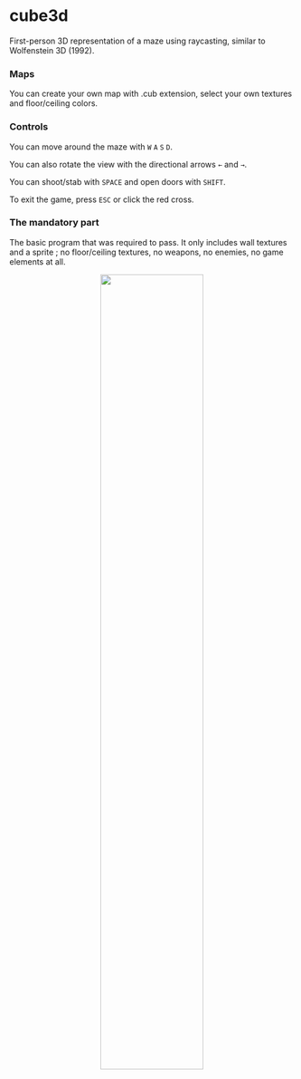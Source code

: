 # cube3d
First-person 3D representation of a maze using raycasting, similar to Wolfenstein 3D (1992).

### Maps

You can create your own map with .cub extension, select your own textures and floor/ceiling colors.

### Controls

You can move around the maze with ``W`` ``A`` ``S`` ``D``.

You can also rotate the view with the directional arrows ``←`` and ``→``.

You can shoot/stab with ``SPACE`` and open doors with ``SHIFT``.

To exit the game, press ``ESC`` or click the red cross.

### The mandatory part

The basic program that was required to pass. It only includes wall textures and a sprite ; no floor/ceiling textures, no weapons, no enemies, no game elements at all.

<p align="center">
  <img src="https://i.imgur.com/Ugrc9NF.png" width="60%" />
</p>
